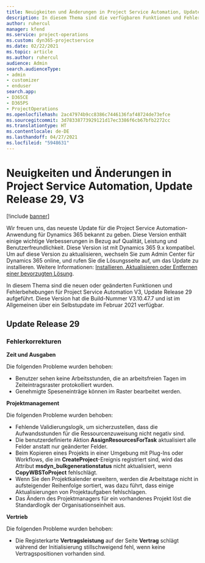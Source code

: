 ```yaml
---
title: Neuigkeiten und Änderungen in Project Service Automation, Update Release 29, V3
description: In diesem Thema sind die verfügbaren Funktionen und Fehlerbehebungen für Project Service Automation Update Release 29, V3 aufgeführt.
author: ruhercul
manager: kfend
ms.service: project-operations
ms.custom: dyn365-projectservice
ms.date: 02/22/2021
ms.topic: article
ms.author: ruhercul
audience: Admin
search.audienceType:
- admin
- customizer
- enduser
search.app:
- D365CE
- D365PS
- ProjectOperations
ms.openlocfilehash: 2ac47974b9cc8386c7446136faf48724de73efce
ms.sourcegitcommit: 3d78338773929121d17ec3386f6cb67bfb2272cc
ms.translationtype: HT
ms.contentlocale: de-DE
ms.lasthandoff: 04/27/2021
ms.locfileid: "5948631"
---
```

# <a name="whats-new-or-changed-in-project-service-automation-update-release-29-v3"></a>Neuigkeiten und Änderungen in Project Service Automation, Update Release 29, V3

[!include [banner](../includes/psa-now-project-operations.md)]

Wir freuen uns, das neueste Update für die Project Service Automation-Anwendung für Dynamics 365 bekannt zu geben. Diese Version enthält einige wichtige Verbesserungen in Bezug auf Qualität, Leistung und Benutzerfreundlichkeit. Diese Version ist mit Dynamics 365 9.x kompatibel. Um auf diese Version zu aktualisieren, wechseln Sie zum Admin Center für Dynamics 365 online, und rufen Sie die Lösungsseite auf, um das Update zu installieren. Weitere Informationen: [Installieren, Aktualisieren oder Entfernen einer bevorzugten Lösung](/power-platform/admin/install-remove-preferred-solution).

In diesem Thema sind die neuen oder geänderten Funktionen und Fehlerbehebungen für Project Service Automation V3, Update Release 29 aufgeführt. Diese Version hat die Build-Nummer V3.10.47.7 und ist im Allgemeinen über ein Selbstupdate im Februar 2021 verfügbar.

## <a name="update-release-29"></a>Update Release 29

### <a name="bug-fixes"></a>Fehlerkorrekturen

**Zeit und Ausgaben**

Die folgenden Probleme wurden behoben:

- Benutzer sehen keine Arbeitsstunden, die an arbeitsfreien Tagen im Zeiteintragsraster protokolliert wurden.
- Genehmigte Speseneinträge können im Raster bearbeitet werden.

**Projektmanagement**

Die folgenden Probleme wurden behoben:

- Fehlende Validierungslogik, um sicherzustellen, dass die Aufwandsstunden für die Ressourcenzuweisung nicht negativ sind.
- Die benutzerdefinierte Aktion **AssignResourcesForTask** aktualisiert alle Felder anstatt nur geänderter Felder.
- Beim Kopieren eines Projekts in einer Umgebung mit Plug-Ins oder Workflows, die im **CreateProject**-Ereignis registriert sind, wird das Attribut **msdyn_bulkgenerationstatus** nicht aktualisiert, wenn **CopyWBSToProject** fehlschlägt.
- Wenn Sie den Projektkalender erweitern, werden die Arbeitstage nicht in aufsteigender Reihenfolge sortiert, was dazu führt, dass einige Aktualisierungen von Projektaufgaben fehlschlagen.
- Das Ändern des Projektmanagers für ein vorhandenes Projekt löst die Standardlogik der Organisationseinheit aus.

**Vertrieb**

Die folgenden Probleme wurden behoben:

- Die Registerkarte **Vertragsleistung** auf der Seite **Vertrag** schlägt während der Initialisierung stillschweigend fehl, wenn keine Vertragspositionen vorhanden sind.